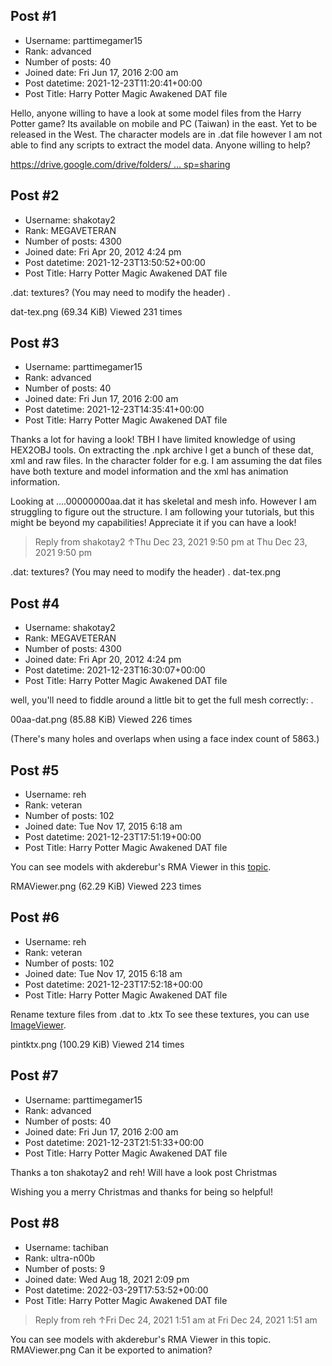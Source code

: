## Post #1
- Username: parttimegamer15
- Rank: advanced
- Number of posts: 40
- Joined date: Fri Jun 17, 2016 2:00 am
- Post datetime: 2021-12-23T11:20:41+00:00
- Post Title: Harry Potter Magic Awakened DAT file

Hello, anyone willing to have a look at some model files from the Harry Potter game? Its available on mobile and PC (Taiwan) in the east. Yet to be released in the West. 
The character models are in .dat file however I am not able to find any scripts to extract the model data. Anyone willing to help? 

[https://drive.google.com/drive/folders/ ... sp=sharing](https://drive.google.com/drive/folders/17yq1R2y0ICPy906Li7lBVBntRC8HcsXx?usp=sharing)
## Post #2
- Username: shakotay2
- Rank: MEGAVETERAN
- Number of posts: 4300
- Joined date: Fri Apr 20, 2012 4:24 pm
- Post datetime: 2021-12-23T13:50:52+00:00
- Post Title: Harry Potter Magic Awakened DAT file

.dat: textures? (You may need to modify the header)
.



dat-tex.png (69.34 KiB) Viewed 231 times
## Post #3
- Username: parttimegamer15
- Rank: advanced
- Number of posts: 40
- Joined date: Fri Jun 17, 2016 2:00 am
- Post datetime: 2021-12-23T14:35:41+00:00
- Post Title: Harry Potter Magic Awakened DAT file

Thanks a lot for having a look! TBH I have limited knowledge of using HEX2OBJ tools. On extracting the .npk archive I get a bunch of these dat, xml and raw files. In the character folder for e.g. I am assuming the dat files have both texture and model information and the xml has animation information. 

Looking at ....00000000aa.dat it has skeletal and mesh info. However I am struggling to figure out the structure. I am following your tutorials, but this might be beyond my capabilities! 
Appreciate it if you can have a look!




> Reply from shakotay2 ↑Thu Dec 23, 2021 9:50 pm at Thu Dec 23, 2021 9:50 pm
>
> 
.dat: textures? (You may need to modify the header)
.
dat-tex.png
## Post #4
- Username: shakotay2
- Rank: MEGAVETERAN
- Number of posts: 4300
- Joined date: Fri Apr 20, 2012 4:24 pm
- Post datetime: 2021-12-23T16:30:07+00:00
- Post Title: Harry Potter Magic Awakened DAT file

well, you'll need to fiddle around a little bit to get the full mesh correctly:
.



00aa-dat.png (85.88 KiB) Viewed 226 times

(There's many holes and overlaps when using a face index count of 5863.)
## Post #5
- Username: reh
- Rank: veteran
- Number of posts: 102
- Joined date: Tue Nov 17, 2015 6:18 am
- Post datetime: 2021-12-23T17:51:19+00:00
- Post Title: Harry Potter Magic Awakened DAT file

You can see models with akderebur's RMA Viewer in this [topic](https://forum.xentax.com/viewtopic.php?f=16&t=17982).



RMAViewer.png (62.29 KiB) Viewed 223 times
## Post #6
- Username: reh
- Rank: veteran
- Number of posts: 102
- Joined date: Tue Nov 17, 2015 6:18 am
- Post datetime: 2021-12-23T17:52:18+00:00
- Post Title: Harry Potter Magic Awakened DAT file

Rename texture files from .dat to .ktx
To see these textures, you can use [ImageViewer](https://github.com/kopaka1822/ImageViewer/releases).



pintktx.png (100.29 KiB) Viewed 214 times
## Post #7
- Username: parttimegamer15
- Rank: advanced
- Number of posts: 40
- Joined date: Fri Jun 17, 2016 2:00 am
- Post datetime: 2021-12-23T21:51:33+00:00
- Post Title: Harry Potter Magic Awakened DAT file

Thanks a ton shakotay2 and reh! Will have a look post Christmas 

Wishing you a merry Christmas and thanks for being so helpful!
## Post #8
- Username: tachiban
- Rank: ultra-n00b
- Number of posts: 9
- Joined date: Wed Aug 18, 2021 2:09 pm
- Post datetime: 2022-03-29T17:53:52+00:00
- Post Title: Harry Potter Magic Awakened DAT file

> Reply from reh ↑Fri Dec 24, 2021 1:51 am at Fri Dec 24, 2021 1:51 am
>
> 
You can see models with akderebur's RMA Viewer in this topic.
RMAViewer.png
Can it be exported to animation?
